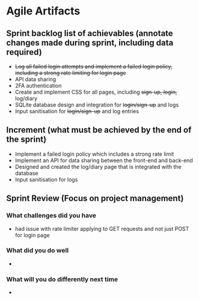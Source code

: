 # Agile Artifacts
## Sprint backlog list of achievables (annotate changes made during sprint, including data required) 
- ~~Log all failed login attempts and implement a failed login policy, including a strong rate limiting for login page~~
- API data sharing 
- 2FA authentication
- Create and implement CSS for all pages, including ~~sign-up, login,~~ log/diary
- SQLite database design and integration for ~~login/sign-up~~ and logs
- Input sanitisation for ~~login/sign-up~~ and log entries

## Increment (what must be achieved by the end of the sprint)
- Implement a failed login policy which includes a strong rate limit
- Implement an API for data sharing between the front-end and back-end
- Designed and created the log/diary page that is integrated with the database
- Input sanitisation for logs

## Sprint Review (Focus on project management)
### What challenges did you have
 - had issue with rate limiter applying to GET requests and not just POST for login page
### What did you do well
- 
### What will you do differently next time
-
